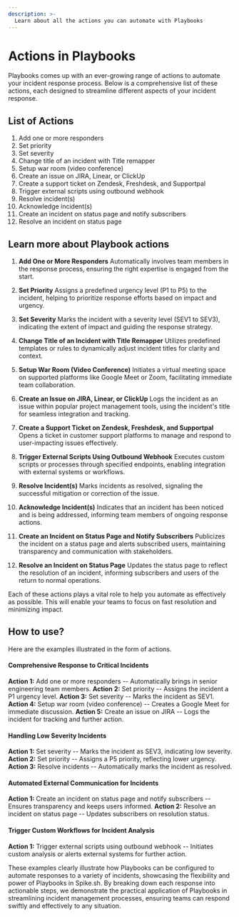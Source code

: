 ```yaml
---
description: >-
  Learn about all the actions you can automate with Playbooks
---
```



# Actions in Playbooks

Playbooks comes up with an ever-growing range of actions to automate your incident response process. Below is a comprehensive list of these actions, each designed to streamline different aspects of your incident response. 

## List of Actions
1. Add one or more responders
1. Set priority
1. Set severity
1. Change title of an incident with Title remapper
1. Setup war room (video conference)
1. Create an issue on JIRA, Linear, or ClickUp
1. Create a support ticket on Zendesk, Freshdesk, and Supportpal
1. Trigger external scripts using outbound webhook
1. Resolve incident(s)
1. Acknowledge incident(s)
1. Create an incident on status page and notify subscribers
1. Resolve an incident on status page

## Learn more about Playbook actions
1. **Add One or More Responders**
Automatically involves team members in the response process, ensuring the right expertise is engaged from the start.

2. **Set Priority**
Assigns a predefined urgency level (P1 to P5) to the incident, helping to prioritize response efforts based on impact and urgency.

3. **Set Severity**
Marks the incident with a severity level (SEV1 to SEV3), indicating the extent of impact and guiding the response strategy.

4. **Change Title of an Incident with Title Remapper**
Utilizes predefined templates or rules to dynamically adjust incident titles for clarity and context.

5. **Setup War Room (Video Conference)**
Initiates a virtual meeting space on supported platforms like Google Meet or Zoom, facilitating immediate team collaboration.

6. **Create an Issue on JIRA, Linear, or ClickUp**
Logs the incident as an issue within popular project management tools, using the incident's title for seamless integration and tracking.

7. **Create a Support Ticket on Zendesk, Freshdesk, and Supportpal**
Opens a ticket in customer support platforms to manage and respond to user-impacting issues effectively.

8. **Trigger External Scripts Using Outbound Webhook**
Executes custom scripts or processes through specified endpoints, enabling integration with external systems or workflows.

9. **Resolve Incident(s)**
Marks incidents as resolved, signaling the successful mitigation or correction of the issue.

10. **Acknowledge Incident(s)**
Indicates that an incident has been noticed and is being addressed, informing team members of ongoing response actions.

11. **Create an Incident on Status Page and Notify Subscribers**
Publicizes the incident on a status page and alerts subscribed users, maintaining transparency and communication with stakeholders.

12. **Resolve an Incident on Status Page**
Updates the status page to reflect the resolution of an incident, informing subscribers and users of the return to normal operations.

Each of these actions plays a vital role to help you automate as effectively as possible. This will enable your teams to focus on fast resolution and minimizing impact.

## How to use?
Here are the examples illustrated in the form of actions.

#### Comprehensive Response to Critical Incidents
**Action 1:** Add one or more responders -- Automatically brings in senior engineering team members.
**Action 2:** Set priority -- Assigns the incident a P1 urgency level.
**Action 3:** Set severity -- Marks the incident as SEV1.
**Action 4:** Setup war room (video conference) -- Creates a Google Meet for immediate discussion.
**Action 5:** Create an issue on JIRA -- Logs the incident for tracking and further action.

#### Handling Low Severity Incidents
**Action 1:** Set severity -- Marks the incident as SEV3, indicating low severity.
**Action 2:** Set priority -- Assigns a P5 priority, reflecting lower urgency.
**Action 3:** Resolve incidents -- Automatically marks the incident as resolved.

#### Automated External Communication for Incidents
**Action 1:** Create an incident on status page and notify subscribers -- Ensures transparency and keeps users informed.
**Action 2:** Resolve an incident on status page -- Updates subscribers on resolution status.

#### Trigger Custom Workflows for Incident Analysis
**Action 1:** Trigger external scripts using outbound webhook -- Initiates custom analysis or alerts external systems for further action.


These examples clearly illustrate how Playbooks can be configured to automate responses to a variety of incidents, showcasing the flexibility and power of Playbooks in Spike.sh. By breaking down each response into actionable steps, we demonstrate the practical application of Playbooks in streamlining incident management processes, ensuring teams can respond swiftly and effectively to any situation.






